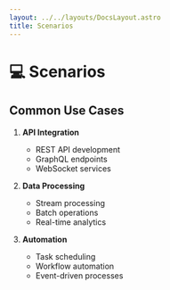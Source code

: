 ```yaml
---
layout: ../../layouts/DocsLayout.astro
title: Scenarios
---
```


# 💻 Scenarios

## Common Use Cases

1. **API Integration**
   - REST API development
   - GraphQL endpoints
   - WebSocket services

2. **Data Processing**
   - Stream processing
   - Batch operations
   - Real-time analytics

3. **Automation**
   - Task scheduling
   - Workflow automation
   - Event-driven processes